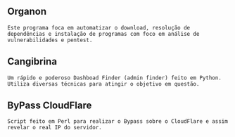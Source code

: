 ## Organon
    Este programa foca em automatizar o download, resolução de dependências e instalação de programas com foco em análise de vulnerabilidades e pentest.  
## Cangibrina
    Um rápido e poderoso Dashboad Finder (admin finder) feito em Python. Utiliza diversas técnicas para atingir o objetivo em questão.  
## ByPass CloudFlare
    Script feito em Perl para realizar o Bypass sobre o CloudFlare e assim revelar o real IP do servidor.  
